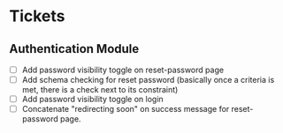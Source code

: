 # Tickets 

## Authentication Module 
- [ ] Add password visibility toggle on reset-password page 
- [ ] Add schema checking for reset password (basically once a criteria is met, there is a check next to its constraint)
- [ ] Add password visibility toggle on login
- [ ] Concatenate "redirecting soon" on success message for reset-password page.